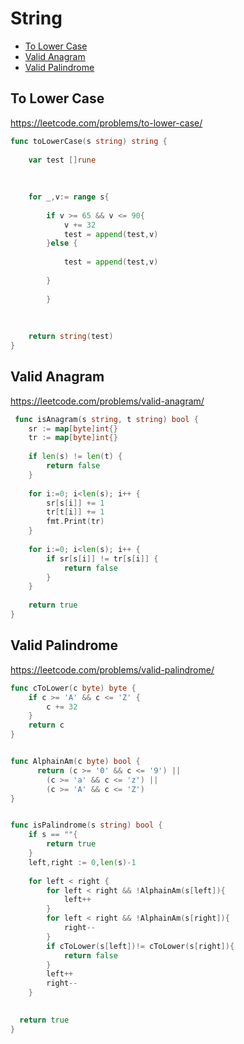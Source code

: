 # String 

+ [To Lower Case](#to-lower-case)
+ [Valid Anagram](#valid-anagram)
+ [Valid Palindrome](#valid-palindrome)

## To Lower Case

https://leetcode.com/problems/to-lower-case/

```go
func toLowerCase(s string) string {
    
    var test []rune
    
    
    
    for _,v:= range s{
        
        if v >= 65 && v <= 90{
            v += 32
            test = append(test,v)
        }else {
            
            test = append(test,v)
           
        }
       
        }
        
         
    
    return string(test)
}

```

## Valid Anagram

https://leetcode.com/problems/valid-anagram/

```go
 func isAnagram(s string, t string) bool {
    sr := map[byte]int{}
    tr := map[byte]int{}
    
    if len(s) != len(t) {
        return false
    }
    
    for i:=0; i<len(s); i++ {
        sr[s[i]] += 1
        tr[t[i]] += 1
        fmt.Print(tr)
    }
    
    for i:=0; i<len(s); i++ {
        if sr[s[i]] != tr[s[i]] {
            return false
        }
    }
    
    return true
}

```

## Valid Palindrome

https://leetcode.com/problems/valid-palindrome/

```go
func cToLower(c byte) byte {
	if c >= 'A' && c <= 'Z' {
		c += 32
	}
	return c
}


func AlphainAm(c byte) bool {
      return (c >= '0' && c <= '9') ||
        (c >= 'a' && c <= 'z') ||
        (c >= 'A' && c <= 'Z')
}


func isPalindrome(s string) bool {
    if s == ""{
        return true 
    }
    left,right := 0,len(s)-1
    
    for left < right {
        for left < right && !AlphainAm(s[left]){
            left++
        }
        for left < right && !AlphainAm(s[right]){
            right--
        }
        if cToLower(s[left])!= cToLower(s[right]){
            return false 
        }
        left++
        right-- 
    }

   
  return true 
}

```

